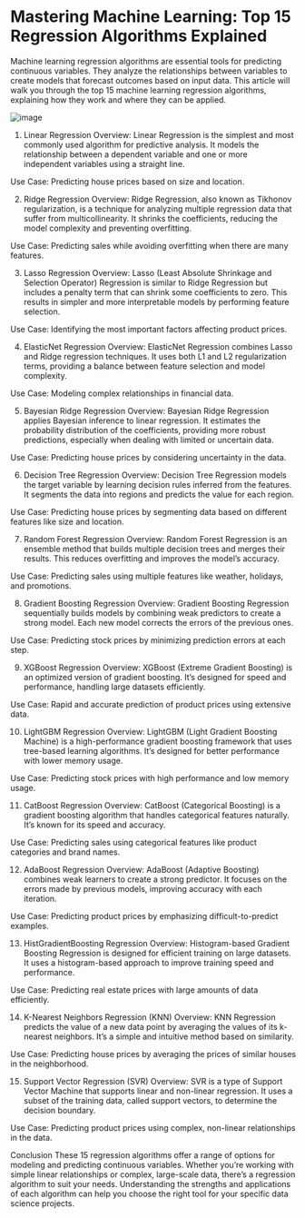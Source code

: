 # Mastering Machine Learning: Top 15 Regression Algorithms Explained

Machine learning regression algorithms are essential tools for predicting continuous variables. They analyze the relationships between variables to create models that forecast outcomes based on input data. This article will walk you through the top 15 machine learning regression algorithms, explaining how they work and where they can be applied.

![image](https://github.com/user-attachments/assets/c11e0f53-2b0e-431f-b5df-a6600a734fb1)

1. Linear Regression
Overview: Linear Regression is the simplest and most commonly used algorithm for predictive analysis. It models the relationship between a dependent variable and one or more independent variables using a straight line.

Use Case: Predicting house prices based on size and location.

2. Ridge Regression
Overview: Ridge Regression, also known as Tikhonov regularization, is a technique for analyzing multiple regression data that suffer from multicollinearity. It shrinks the coefficients, reducing the model complexity and preventing overfitting.

Use Case: Predicting sales while avoiding overfitting when there are many features.

3. Lasso Regression
Overview: Lasso (Least Absolute Shrinkage and Selection Operator) Regression is similar to Ridge Regression but includes a penalty term that can shrink some coefficients to zero. This results in simpler and more interpretable models by performing feature selection.

Use Case: Identifying the most important factors affecting product prices.

4. ElasticNet Regression
Overview: ElasticNet Regression combines Lasso and Ridge regression techniques. It uses both L1 and L2 regularization terms, providing a balance between feature selection and model complexity.

Use Case: Modeling complex relationships in financial data.

5. Bayesian Ridge Regression
Overview: Bayesian Ridge Regression applies Bayesian inference to linear regression. It estimates the probability distribution of the coefficients, providing more robust predictions, especially when dealing with limited or uncertain data.

Use Case: Predicting house prices by considering uncertainty in the data.

6. Decision Tree Regression
Overview: Decision Tree Regression models the target variable by learning decision rules inferred from the features. It segments the data into regions and predicts the value for each region.

Use Case: Predicting house prices by segmenting data based on different features like size and location.

7. Random Forest Regression
Overview: Random Forest Regression is an ensemble method that builds multiple decision trees and merges their results. This reduces overfitting and improves the model’s accuracy.

Use Case: Predicting sales using multiple features like weather, holidays, and promotions.

8. Gradient Boosting Regression
Overview: Gradient Boosting Regression sequentially builds models by combining weak predictors to create a strong model. Each new model corrects the errors of the previous ones.

Use Case: Predicting stock prices by minimizing prediction errors at each step.

9. XGBoost Regression
Overview: XGBoost (Extreme Gradient Boosting) is an optimized version of gradient boosting. It’s designed for speed and performance, handling large datasets efficiently.

Use Case: Rapid and accurate prediction of product prices using extensive data.

10. LightGBM Regression
Overview: LightGBM (Light Gradient Boosting Machine) is a high-performance gradient boosting framework that uses tree-based learning algorithms. It’s designed for better performance with lower memory usage.

Use Case: Predicting stock prices with high performance and low memory usage.

11. CatBoost Regression
Overview: CatBoost (Categorical Boosting) is a gradient boosting algorithm that handles categorical features naturally. It’s known for its speed and accuracy.

Use Case: Predicting sales using categorical features like product categories and brand names.

12. AdaBoost Regression
Overview: AdaBoost (Adaptive Boosting) combines weak learners to create a strong predictor. It focuses on the errors made by previous models, improving accuracy with each iteration.

Use Case: Predicting product prices by emphasizing difficult-to-predict examples.

13. HistGradientBoosting Regression
Overview: Histogram-based Gradient Boosting Regression is designed for efficient training on large datasets. It uses a histogram-based approach to improve training speed and performance.

Use Case: Predicting real estate prices with large amounts of data efficiently.

14. K-Nearest Neighbors Regression (KNN)
Overview: KNN Regression predicts the value of a new data point by averaging the values of its k-nearest neighbors. It’s a simple and intuitive method based on similarity.

Use Case: Predicting house prices by averaging the prices of similar houses in the neighborhood.

15. Support Vector Regression (SVR)
Overview: SVR is a type of Support Vector Machine that supports linear and non-linear regression. It uses a subset of the training data, called support vectors, to determine the decision boundary.

Use Case: Predicting product prices using complex, non-linear relationships in the data.

Conclusion
These 15 regression algorithms offer a range of options for modeling and predicting continuous variables. Whether you’re working with simple linear relationships or complex, large-scale data, there’s a regression algorithm to suit your needs. Understanding the strengths and applications of each algorithm can help you choose the right tool for your specific data science projects.
